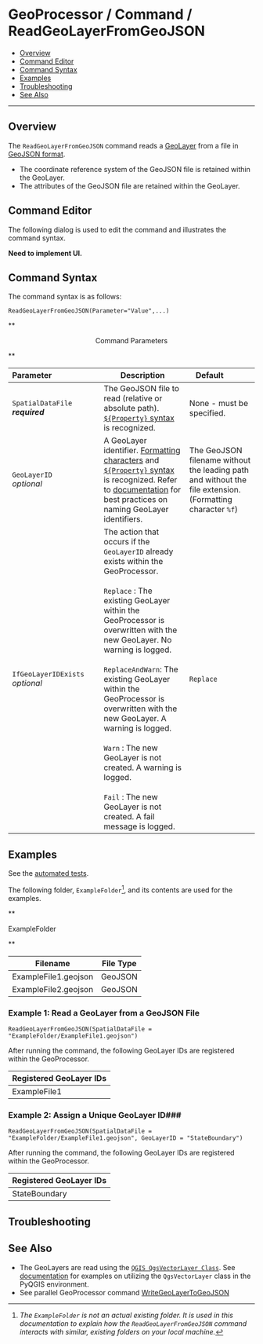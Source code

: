 # GeoProcessor / Command / ReadGeoLayerFromGeoJSON #

* [Overview](#overview)
* [Command Editor](#command-editor)
* [Command Syntax](#command-syntax)
* [Examples](#examples)
* [Troubleshooting](#troubleshooting)
* [See Also](#see-also)

-------------------------

## Overview ##

The `ReadGeoLayerFromGeoJSON` command reads a [GeoLayer](../../introduction#geolayer) from a file in [GeoJSON format](../../spatial-data-format-ref/GeoJSON/GeoJSON). 

* The coordinate reference system of the GeoJSON file is retained within the GeoLayer.
* The attributes of the GeoJSON file are retained within the GeoLayer.

## Command Editor ##

The following dialog is used to edit the command and illustrates the command syntax.

**Need to implement UI.**

## Command Syntax ##

The command syntax is as follows:

```text
ReadGeoLayerFromGeoJSON(Parameter="Value",...)
```
**<p style="text-align: center;">
Command Parameters
</p>**

|**Parameter**&nbsp;&nbsp;&nbsp;&nbsp;&nbsp;&nbsp;&nbsp;&nbsp;&nbsp;&nbsp;&nbsp;&nbsp;&nbsp;&nbsp;&nbsp;&nbsp;&nbsp;&nbsp;&nbsp;&nbsp;&nbsp; | **Description** | **Default**&nbsp;&nbsp;&nbsp;&nbsp;&nbsp;&nbsp;&nbsp;&nbsp;&nbsp;&nbsp; |
| --------------|-----------------|----------------- |
| `SpatialDataFile` <br>  **_required_**| The GeoJSON file to read (relative or absolute path). [`${Property}` syntax](../../introduction/#geoprocessor-properties-property) is recognized.| None - must be specified. |
| `GeoLayerID` <br> *optional*| A GeoLayer identifier. [Formatting characters](../../introduction/#geolayer-property-format-specifiers) and [`${Property}` syntax](../../introduction/#geoprocessor-properties-property) is recognized. Refer to [documentation](../../best-practices/geolayer-identifiers.md) for best practices on naming GeoLayer identifiers.| The GeoJSON filename without the leading path and without the file extension. (Formatting character `%f`)|
|`IfGeoLayerIDExists`<br> *optional*|The action that occurs if the `GeoLayerID` already exists within the GeoProcessor. <br><br> `Replace` : The existing GeoLayer within the GeoProcessor is overwritten with the new GeoLayer. No warning is logged.<br><br> `ReplaceAndWarn`: The existing GeoLayer within the GeoProcessor is overwritten with the new GeoLayer. A warning is logged. <br><br> `Warn` : The new GeoLayer is not created. A warning is logged. <br><br> `Fail` : The new GeoLayer is not created. A fail message is logged. | `Replace` | 


## Examples ##

See the [automated tests](https://github.com/OpenWaterFoundation/owf-app-geoprocessor-python-test/tree/master/test/commands/ReadGeoLayerFromGeoJSON).

The following folder, `ExampleFolder`[^1], and its contents are used for the examples. 

[^1]: *The `ExampleFolder` is not an actual existing folder. It is used in this documentation to explain how the `ReadGeoLayerFromGeoJSON` command interacts with similar, existing folders on your local machine.*

**<p style="text-align: left;">
ExampleFolder
</p>**

|Filename|File Type|
| ---- | ----|
| ExampleFile1.geojson  | GeoJSON	|
| ExampleFile2.geojson	| GeoJSON	|

### Example 1: Read a GeoLayer from a GeoJSON File ###

```
ReadGeoLayerFromGeoJSON(SpatialDataFile = "ExampleFolder/ExampleFile1.geojson")
```

After running the command, the following GeoLayer IDs are registered within the GeoProcessor. 

|Registered GeoLayer IDs|
|------|
|ExampleFile1|

### Example 2: Assign a Unique GeoLayer ID###

```
ReadGeoLayerFromGeoJSON(SpatialDataFile = "ExampleFolder/ExampleFile1.geojson", GeoLayerID = "StateBoundary")
```

After running the command, the following GeoLayer IDs are registered within the GeoProcessor. 

|Registered GeoLayer IDs|
|------|
|StateBoundary|


## Troubleshooting ##

## See Also ##

- The GeoLayers are read using the [`QGIS QgsVectorLayer Class`](https://qgis.org/api/classQgsVectorLayer.html). See [documentation](https://docs.qgis.org/2.14/en/docs/pyqgis_developer_cookbook/loadlayer.html#vector-layers) for examples on utilizing the `QgsVectorLayer` class in the PyQGIS environment.
- See parallel GeoProcessor command [WriteGeoLayerToGeoJSON](../WriteGeoLayerToGeoJSON/WriteGeoLayerToGeoJSON.md)
